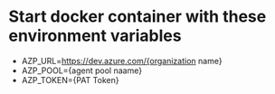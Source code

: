 # Start docker container with these environment variables
- AZP_URL=https://dev.azure.com/{organization name}
- AZP_POOL={agent pool naame}
- AZP_TOKEN={PAT Token}